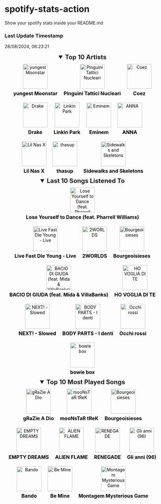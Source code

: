 # spotify-stats-action
Show your spotify stats inside your README.md


<!-- START_SECTION: Spotify Stats -->

### Last Update Timestamp
<p>28/08/2024, 06:23:21</p>

<!--- Inizia la sezione estendibile per i Top Artists --->
<details open>
  <summary style="font-size: 20px; font-weight: bold; cursor: pointer; text-align: center;">Top 10 Artists</summary>
  <div style="display: flex; flex-wrap: wrap; justify-content: center; gap: 20px; padding: 10px;">
    <a href="https://open.spotify.com/artist/3l9OOqBvHs4SM91bWqtaQb" target="_blank" style="text-decoration: none; color: #000; display: flex; flex-direction: column; align-items: center; text-align: center;"><img src="https://i.scdn.co/image/ab67616d0000b2733e97097d544a704eb344cbe4" alt="yungest Moonstar" style="width: 80px; height: 80px; margin-bottom: 5px;" /><p style="font-size: 16px; font-weight: bold; color: #000; margin: 0;">yungest Moonstar</p></a><a href="https://open.spotify.com/artist/6RdcIWVKYYzNzjQRd3oyHS" target="_blank" style="text-decoration: none; color: #000; display: flex; flex-direction: column; align-items: center; text-align: center;"><img src="https://i.scdn.co/image/ab6761610000e5eb18505fd55b5918fe7c6b1fcc" alt="Pinguini Tattici Nucleari" style="width: 80px; height: 80px; margin-bottom: 5px;" /><p style="font-size: 16px; font-weight: bold; color: #000; margin: 0;">Pinguini Tattici Nucleari</p></a><a href="https://open.spotify.com/artist/5dXlc7MnpaTeUIsHLVe3n4" target="_blank" style="text-decoration: none; color: #000; display: flex; flex-direction: column; align-items: center; text-align: center;"><img src="https://i.scdn.co/image/ab6761610000e5eb8044505721270eb00050b188" alt="Coez" style="width: 80px; height: 80px; margin-bottom: 5px;" /><p style="font-size: 16px; font-weight: bold; color: #000; margin: 0;">Coez</p></a><a href="https://open.spotify.com/artist/3TVXtAsR1Inumwj472S9r4" target="_blank" style="text-decoration: none; color: #000; display: flex; flex-direction: column; align-items: center; text-align: center;"><img src="https://i.scdn.co/image/ab6761610000e5eb4293385d324db8558179afd9" alt="Drake" style="width: 80px; height: 80px; margin-bottom: 5px;" /><p style="font-size: 16px; font-weight: bold; color: #000; margin: 0;">Drake</p></a><a href="https://open.spotify.com/artist/6XyY86QOPPrYVGvF9ch6wz" target="_blank" style="text-decoration: none; color: #000; display: flex; flex-direction: column; align-items: center; text-align: center;"><img src="https://i.scdn.co/image/ab6761610000e5eb84a0dd74f21e8acce6a9fd49" alt="Linkin Park" style="width: 80px; height: 80px; margin-bottom: 5px;" /><p style="font-size: 16px; font-weight: bold; color: #000; margin: 0;">Linkin Park</p></a><a href="https://open.spotify.com/artist/7dGJo4pcD2V6oG8kP0tJRR" target="_blank" style="text-decoration: none; color: #000; display: flex; flex-direction: column; align-items: center; text-align: center;"><img src="https://i.scdn.co/image/ab6761610000e5eba00b11c129b27a88fc72f36b" alt="Eminem" style="width: 80px; height: 80px; margin-bottom: 5px;" /><p style="font-size: 16px; font-weight: bold; color: #000; margin: 0;">Eminem</p></a><a href="https://open.spotify.com/artist/7K80yOTC0Id95gRaOxDG5u" target="_blank" style="text-decoration: none; color: #000; display: flex; flex-direction: column; align-items: center; text-align: center;"><img src="https://i.scdn.co/image/ab6761610000e5eb6cbf5f96f5dc45584cdae566" alt="ANNA" style="width: 80px; height: 80px; margin-bottom: 5px;" /><p style="font-size: 16px; font-weight: bold; color: #000; margin: 0;">ANNA</p></a><a href="https://open.spotify.com/artist/7jVv8c5Fj3E9VhNjxT4snq" target="_blank" style="text-decoration: none; color: #000; display: flex; flex-direction: column; align-items: center; text-align: center;"><img src="https://i.scdn.co/image/ab6761610000e5eb0eefd7d68573ea8f0f4db84a" alt="Lil Nas X" style="width: 80px; height: 80px; margin-bottom: 5px;" /><p style="font-size: 16px; font-weight: bold; color: #000; margin: 0;">Lil Nas X</p></a><a href="https://open.spotify.com/artist/19i93sA0D7yS9dYoVNBqAA" target="_blank" style="text-decoration: none; color: #000; display: flex; flex-direction: column; align-items: center; text-align: center;"><img src="https://i.scdn.co/image/ab6761610000e5eb2ab61d146599aeea3bdd771a" alt="thasup" style="width: 80px; height: 80px; margin-bottom: 5px;" /><p style="font-size: 16px; font-weight: bold; color: #000; margin: 0;">thasup</p></a><a href="https://open.spotify.com/artist/48nHO1cuTbpx4ELhChsxX1" target="_blank" style="text-decoration: none; color: #000; display: flex; flex-direction: column; align-items: center; text-align: center;"><img src="https://i.scdn.co/image/ab6761610000e5ebda789181e4ece5949757f419" alt="Sidewalks and Skeletons" style="width: 80px; height: 80px; margin-bottom: 5px;" /><p style="font-size: 16px; font-weight: bold; color: #000; margin: 0;">Sidewalks and Skeletons</p></a>
  </div>
</details>

<!--- Inizia la sezione estendibile per le ultime 10 canzoni ascoltate --->
<details open>
  <summary style="font-size: 20px; font-weight: bold; cursor: pointer; text-align: center;">Last 10 Songs Listened To</summary>
  <div style="display: flex; flex-wrap: wrap; justify-content: center; gap: 20px; padding: 10px;">
    <a href="https://open.spotify.com/track/5CMjjywI0eZMixPeqNd75R" target="_blank" style="text-decoration: none; color: #000; display: flex; flex-direction: column; align-items: center; text-align: center;"><img src="https://i.scdn.co/image/ab67616d0000b2739b9b36b0e22870b9f542d937" alt="Lose Yourself to Dance (feat. Pharrell Williams)" style="width: 80px; height: 80px; margin-bottom: 5px;" /><p style="font-size: 16px; font-weight: bold; color: #000; margin: 0;">Lose Yourself to Dance (feat. Pharrell Williams)</p></a><a href="https://open.spotify.com/track/4YByRRffL8s92jXR4rgJuy" target="_blank" style="text-decoration: none; color: #000; display: flex; flex-direction: column; align-items: center; text-align: center;"><img src="https://i.scdn.co/image/ab67616d0000b273e192873696bc47c71dac152d" alt="Live Fast Die Young - Live" style="width: 80px; height: 80px; margin-bottom: 5px;" /><p style="font-size: 16px; font-weight: bold; color: #000; margin: 0;">Live Fast Die Young - Live</p></a><a href="https://open.spotify.com/track/0MoTvVdhu4Ocm2Y7yphxPh" target="_blank" style="text-decoration: none; color: #000; display: flex; flex-direction: column; align-items: center; text-align: center;"><img src="https://i.scdn.co/image/ab67616d0000b273ca25aebeb9bd044da78d5032" alt="2WORLDS" style="width: 80px; height: 80px; margin-bottom: 5px;" /><p style="font-size: 16px; font-weight: bold; color: #000; margin: 0;">2WORLDS</p></a><a href="https://open.spotify.com/track/056bKm6W5j9QodOftRznUV" target="_blank" style="text-decoration: none; color: #000; display: flex; flex-direction: column; align-items: center; text-align: center;"><img src="https://i.scdn.co/image/ab67616d0000b27323e2af3e96fa7af0bd297e38" alt="Bourgeoisieses" style="width: 80px; height: 80px; margin-bottom: 5px;" /><p style="font-size: 16px; font-weight: bold; color: #000; margin: 0;">Bourgeoisieses</p></a><a href="https://open.spotify.com/track/3zp0YPZ5jA8XS9UPmA3O5j" target="_blank" style="text-decoration: none; color: #000; display: flex; flex-direction: column; align-items: center; text-align: center;"><img src="https://i.scdn.co/image/ab67616d0000b2735a1cb79197e3236d93d7ac3c" alt="BACIO DI GIUDA (feat. Mida & VillaBanks)" style="width: 80px; height: 80px; margin-bottom: 5px;" /><p style="font-size: 16px; font-weight: bold; color: #000; margin: 0;">BACIO DI GIUDA (feat. Mida & VillaBanks)</p></a><a href="https://open.spotify.com/track/3EJSUFQGUaTm4Km2Zri1Zp" target="_blank" style="text-decoration: none; color: #000; display: flex; flex-direction: column; align-items: center; text-align: center;"><img src="https://i.scdn.co/image/ab67616d0000b2730479cf3ff348107b31806fd0" alt="HO VOGLIA DI TE" style="width: 80px; height: 80px; margin-bottom: 5px;" /><p style="font-size: 16px; font-weight: bold; color: #000; margin: 0;">HO VOGLIA DI TE</p></a><a href="https://open.spotify.com/track/0eabuc3yo3J0nUSwjEMDDL" target="_blank" style="text-decoration: none; color: #000; display: flex; flex-direction: column; align-items: center; text-align: center;"><img src="https://i.scdn.co/image/ab67616d0000b273ecb8455c697c79e12445b4a0" alt="NEXT! - Slowed" style="width: 80px; height: 80px; margin-bottom: 5px;" /><p style="font-size: 16px; font-weight: bold; color: #000; margin: 0;">NEXT! - Slowed</p></a><a href="https://open.spotify.com/track/4hArX7vFWANuw0gCA1KG5k" target="_blank" style="text-decoration: none; color: #000; display: flex; flex-direction: column; align-items: center; text-align: center;"><img src="https://i.scdn.co/image/ab67616d0000b2733661bb9255ab380bef12d981" alt="BODY PARTS - I denti" style="width: 80px; height: 80px; margin-bottom: 5px;" /><p style="font-size: 16px; font-weight: bold; color: #000; margin: 0;">BODY PARTS - I denti</p></a><a href="https://open.spotify.com/track/5bvsNn7f4m0MTCuUQkMZGY" target="_blank" style="text-decoration: none; color: #000; display: flex; flex-direction: column; align-items: center; text-align: center;"><img src="https://i.scdn.co/image/ab67616d0000b2738f05338b112b25d40aad90c6" alt="Occhi rossi" style="width: 80px; height: 80px; margin-bottom: 5px;" /><p style="font-size: 16px; font-weight: bold; color: #000; margin: 0;">Occhi rossi</p></a><a href="https://open.spotify.com/track/449aAnrkYHyFP3vD8B5Pho" target="_blank" style="text-decoration: none; color: #000; display: flex; flex-direction: column; align-items: center; text-align: center;"><img src="https://i.scdn.co/image/ab67616d0000b273abdde781e79a44868914e661" alt="bowie box" style="width: 80px; height: 80px; margin-bottom: 5px;" /><p style="font-size: 16px; font-weight: bold; color: #000; margin: 0;">bowie box</p></a>
  </div>
</details>

<!--- Inizia la sezione estendibile per le 10 canzoni più ascoltate --->
<details open>
  <summary style="font-size: 20px; font-weight: bold; cursor: pointer; text-align: center;">Top 10 Most Played Songs</summary>
  <div style="display: flex; flex-wrap: wrap; justify-content: center; gap: 20px; padding: 10px;">
    <a href="https://open.spotify.com/track/0NUzLcrkkXeztSVlJYHOug" target="_blank" style="text-decoration: none; color: #000; display: flex; flex-direction: column; align-items: center; text-align: center;"><img src="https://i.scdn.co/image/ab67616d0000b273f6da146e4b29f6cb182c6a72" alt="gRaZie A Dio" style="width: 80px; height: 80px; margin-bottom: 5px;" /><p style="font-size: 16px; font-weight: bold; color: #000; margin: 0;">gRaZie A Dio</p></a><a href="https://open.spotify.com/track/4TrP5TjLKNKDmEaRDXfeQe" target="_blank" style="text-decoration: none; color: #000; display: flex; flex-direction: column; align-items: center; text-align: center;"><img src="https://i.scdn.co/image/ab67616d0000b273f6da146e4b29f6cb182c6a72" alt="mooNsTaR tReK" style="width: 80px; height: 80px; margin-bottom: 5px;" /><p style="font-size: 16px; font-weight: bold; color: #000; margin: 0;">mooNsTaR tReK</p></a><a href="https://open.spotify.com/track/056bKm6W5j9QodOftRznUV" target="_blank" style="text-decoration: none; color: #000; display: flex; flex-direction: column; align-items: center; text-align: center;"><img src="https://i.scdn.co/image/ab67616d0000b27323e2af3e96fa7af0bd297e38" alt="Bourgeoisieses" style="width: 80px; height: 80px; margin-bottom: 5px;" /><p style="font-size: 16px; font-weight: bold; color: #000; margin: 0;">Bourgeoisieses</p></a><a href="https://open.spotify.com/track/2HhzV3FY4eZGueF0KpXZUo" target="_blank" style="text-decoration: none; color: #000; display: flex; flex-direction: column; align-items: center; text-align: center;"><img src="https://i.scdn.co/image/ab67616d0000b2735094c7ddde5b276cf014875d" alt="EMPTY DREAMS" style="width: 80px; height: 80px; margin-bottom: 5px;" /><p style="font-size: 16px; font-weight: bold; color: #000; margin: 0;">EMPTY DREAMS</p></a><a href="https://open.spotify.com/track/4lUE5XMFjQJIbghJIjbzvl" target="_blank" style="text-decoration: none; color: #000; display: flex; flex-direction: column; align-items: center; text-align: center;"><img src="https://i.scdn.co/image/ab67616d0000b2735365fbb472e50f9d5a5c6828" alt="ALIEN FLAME" style="width: 80px; height: 80px; margin-bottom: 5px;" /><p style="font-size: 16px; font-weight: bold; color: #000; margin: 0;">ALIEN FLAME</p></a><a href="https://open.spotify.com/track/5JXWb7DqYJlXiFnJd9Vfgk" target="_blank" style="text-decoration: none; color: #000; display: flex; flex-direction: column; align-items: center; text-align: center;"><img src="https://i.scdn.co/image/ab67616d0000b2730e6097926fdc728802f930fe" alt="RENEGADE" style="width: 80px; height: 80px; margin-bottom: 5px;" /><p style="font-size: 16px; font-weight: bold; color: #000; margin: 0;">RENEGADE</p></a><a href="https://open.spotify.com/track/74CjS2xMK4KLnniXzFB9GI" target="_blank" style="text-decoration: none; color: #000; display: flex; flex-direction: column; align-items: center; text-align: center;"><img src="https://i.scdn.co/image/ab67616d0000b2735fadc5fb1c4b1eb60798c7bc" alt="Gli anni (96)" style="width: 80px; height: 80px; margin-bottom: 5px;" /><p style="font-size: 16px; font-weight: bold; color: #000; margin: 0;">Gli anni (96)</p></a><a href="https://open.spotify.com/track/0kzGjSRHGVcaWxagzQwAyD" target="_blank" style="text-decoration: none; color: #000; display: flex; flex-direction: column; align-items: center; text-align: center;"><img src="https://i.scdn.co/image/ab67616d0000b273ee7af6e271d04c728d8a47ba" alt="Bando" style="width: 80px; height: 80px; margin-bottom: 5px;" /><p style="font-size: 16px; font-weight: bold; color: #000; margin: 0;">Bando</p></a><a href="https://open.spotify.com/track/2KklXplRtxMsBYo474Es0w" target="_blank" style="text-decoration: none; color: #000; display: flex; flex-direction: column; align-items: center; text-align: center;"><img src="https://i.scdn.co/image/ab67616d0000b273e819b286432a124e510dc87b" alt="Be Mine" style="width: 80px; height: 80px; margin-bottom: 5px;" /><p style="font-size: 16px; font-weight: bold; color: #000; margin: 0;">Be Mine</p></a><a href="https://open.spotify.com/track/7vOmSP2647oNUGGEhWd1cr" target="_blank" style="text-decoration: none; color: #000; display: flex; flex-direction: column; align-items: center; text-align: center;"><img src="https://i.scdn.co/image/ab67616d0000b273427c80da235cb76fc89b8e27" alt="Montagem Mysterious Game" style="width: 80px; height: 80px; margin-bottom: 5px;" /><p style="font-size: 16px; font-weight: bold; color: #000; margin: 0;">Montagem Mysterious Game</p></a>
  </div>
</details>

<!-- END_SECTION: Spotify Stats -->